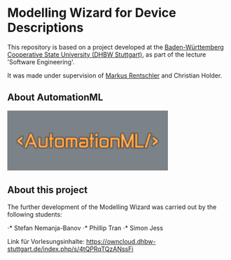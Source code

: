# Modelling Wizard for Device Descriptions 

This repository is based on a project developed at the [Baden-Württemberg Cooperative State University (DHBW Stuttgart)](https://www.dhbw-stuttgart.de/), 
as part of the lecture 'Software Engineering'.

It was made under supervision of [Markus Rentschler](http://wwwlehre.dhbw-stuttgart.de/~rentschler/) and Christian Holder.

## About AutomationML
![alt text](https://github.com/DekaAthlos/TINF19C-ModellingWizard/blob/master/PROJECT/Git/automationML.png "Logo AutomationML")

## About this project

The further development of the Modelling Wizard was carried out by the following students:

⋅* Stefan Nemanja-Banov
⋅* Phillip Tran
⋅* Simon Jess


Link für Vorlesungsinhalte: https://owncloud.dhbw-stuttgart.de/index.php/s/4tQPRqTQzANssFi

